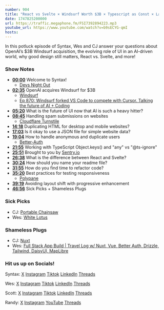 ```yaml
---
number: 904
title: "React vs Svelte × Windsurf Worth $3B × Typescript as Const × Layout Shift Tricks × More"
date: 1747825200000
url: https://traffic.megaphone.fm/FSI7392894223.mp3
youtube_url: https://www.youtube.com/watch?v=b9sECYG-qmI
hosts: 
---
```


In this potluck episode of Syntax, Wes and CJ answer your questions about OpenAI’s $3B Windsurf acquisition, the evolving role of UI in an AI-driven world, why good design still matters, React vs. Svelte, and more!

### Show Notes

* **[00:00](#t=00:00)** Welcome to Syntax!  
  - [Devs Night Out](https://syntax.fm/meetup)  
* **[02:35](#t=02:35)** OpenAI acquires Windsurf for $3B  
  - [Windsurf](https://windsurf.com/)  
  - [Ep 870: Windsurf forked VS Code to compete with Cursor. Talking the future of AI + Coding](https://syntax.fm/show/870)  
* **[05:20](#t=05:20)** What is the future of UI now that AI is such a heavy hitter?  
* **[08:45](#t=08:45)** Handling spam submissions on websites  
  - [Cloudflare Turnstile](https://www.cloudflare.com/application-services/products/turnstile/)  
* **[14:18](#t=14:18)** Duplicating HTML for desktop and mobile websites?  
* **[17:03](#t=17:03)** Is it okay to use a JSON file for simple website data?  
* **[19:04](#t=19:04)** How to handle anonymous and duplicate users  
  - [Better-Auth](https://www.better-auth.com/)  
* **[21:55](#t=21:55)** Working with TypeScript Object.keys() and "any" vs "@ts-ignore"  
* **[25:51](#t=25:51)** Brought to you by [Sentry.io](https://sentry.io)  
* **[26:38](#t=26:38)** What is the difference between React and Svelte?  
* **[30:24](#t=30:24)** How should you name your readme file?  
* **[31:55](#t=31:55)** How do you find time to refactor code?  
* **[35:20](#t=35:20)** Best practices for testing responsiveness  
  - [Polypane](https://polypane.app/)  
* **[39:19](#t=39:19)** Avoiding layout shift with progressive enhancement  
* **[46:56](#t=46:56)** Sick Picks + Shameless Plugs  

### Sick Picks

- CJ: [Portable Chainsaw](https://www.amazon.com/dp/B0DHFMS4Y3?tag=codinggardenw-20)
- Wes: [White Lotus](https://www.hbo.com/the-white-lotus)

### Shameless Plugs

- CJ: [Nuxt](https://nuxt.com/)
- Wes: [Full Stack App Build | Travel Log w/ Nuxt, Vue, Better Auth, Drizzle, Tailwind, DaisyUI, MapLibre](https://www.youtube.com/watch?v=DK93dqmJJYg)

### Hit us up on Socials!

Syntax: [X](https://twitter.com/syntaxfm) [Instagram](https://www.instagram.com/syntax_fm/) [Tiktok](https://www.tiktok.com/@syntaxfm) [LinkedIn](https://www.linkedin.com/company/96077407/admin/feed/posts/) [Threads](https://www.threads.net/@syntax_fm)

Wes: [X](https://twitter.com/wesbos) [Instagram](https://www.instagram.com/wesbos/) [Tiktok](https://www.tiktok.com/@wesbos) [LinkedIn](https://www.linkedin.com/in/wesbos/) [Threads](https://www.threads.net/@wesbos)

Scott: [X](https://twitter.com/stolinski) [Instagram](https://www.instagram.com/stolinski/) [Tiktok](https://www.tiktok.com/@stolinski) [LinkedIn](https://www.linkedin.com/in/stolinski/) [Threads](https://www.threads.net/@stolinski)

Randy: [X](https://twitter.com/randyrektor) [Instagram](https://www.instagram.com/randyrektor/) [YouTube](https://www.youtube.com/@randyrektor) [Threads](https://www.threads.net/@randyrektor)
